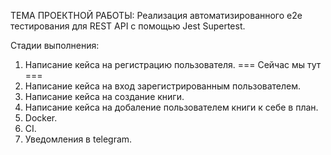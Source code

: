 ТЕМА ПРОЕКТНОЙ РАБОТЫ:
Реализация автоматизированного e2e тестирования для REST API с помощью Jest Supertest.

Стадии выполнения:
1. Написание кейса на регистрацию пользователя.                       === Сейчас мы тут ===
2. Написание кейса на вход зарегистрированным пользователем.
3. Написание кейса на создание книги.
4. Написание кейса на добаление пользователем книги к себе в план.
5. Docker.
6. CI.
7. Уведомления в telegram.